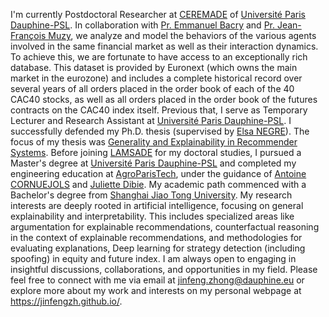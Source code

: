 I'm currently Postdoctoral Researcher at [CEREMADE](https://www.ceremade.dauphine.fr/fr.html) of [Université Paris Dauphine-PSL](https://dauphine.psl.eu/en/). In collaboration with [Pr. Emmanuel Bacry](http://www.cmap.polytechnique.fr/~bacry/) and [Pr. Jean-François Muzy](https://www.linkedin.com/in/jf-muzy-a2b9b241/?originalSubdomain=fr), we analyze and model the behaviors of the various agents involved in the same financial market as well as their interaction dynamics. To achieve this, we are fortunate to have access to an exceptionally rich database. This dataset is provided by Euronext (which owns the main market in the eurozone) and includes a complete historical record over several years of all orders placed in the order book of each of the 40 CAC40 stocks, as well as all orders placed in the order book of the futures contracts on the CAC40 index itself. Previous that, I serve as Temporary Lecturer and Research Assistant at [Université Paris Dauphine-PSL](https://dauphine.psl.eu/en/). I successfully defended my Ph.D. thesis (supervised by [Elsa NEGRE](https://www.lamsade.dauphine.fr/~negre/)). The focus of my thesis was [Generality and Explainability in Recommender Systems](https://www.theses.fr/2023UPSLD036). Before joining [LAMSADE](https://www.lamsade.dauphine.fr/en.html) for my doctoral studies, I pursued a Master's degree at [Université Paris Dauphine-PSL](https://dauphine.psl.eu/en/) and completed my engineering education at [AgroParisTech](https://synapses.agroparistech.fr/catalogue/2022-2023/parcours/201/IDF3A-IODAA-de-l-information-a-la-decision-par-l-analyse-et-l-apprentissage), under the guidance of [Antoine CORNUEJOLS](https://www6.inrae.fr/mia-paris/Equipes/Membres/Antoine-Cornuejols) and [Juliette Dibie](https://www6.inrae.fr/mia-paris/Equipes/Membres/Juliette-Dibie). My academic path commenced with a Bachelor's degree from [Shanghai Jiao Tong University](https://en.sjtu.edu.cn/). My research interests are deeply rooted in artificial intelligence, focusing on general explainability and interpretability. This includes specialized areas like argumentation for explainable recommendations, counterfactual reasoning in the context of explainable recommendations, and methodologies for evaluating explanations, Deep learning for strategy detection (including spoofing) in equity and future index. I am always open to engaging in insightful discussions, collaborations, and opportunities in my field. Please feel free to connect with me via email at jinfeng.zhong@dauphine.eu or explore more about my work and interests on my personal webpage at https://jinfengzh.github.io/.

